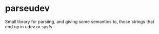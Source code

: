 # parseudev
Small library for parsiing, and giving some semantics to, those strings that end up in udev or sysfs.
